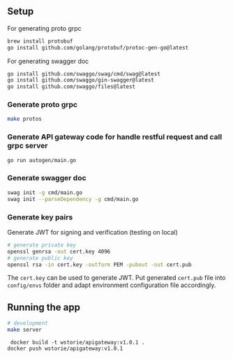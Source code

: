 ## Setup
For generating proto grpc
```bash
brew install protobuf
go install github.com/golang/protobuf/protoc-gen-go@latest
```

For generating swagger doc
```bash
go install github.com/swaggo/swag/cmd/swag@latest
go install github.com/swaggo/gin-swagger@latest
go install github.com/swaggo/files@latest
```

### Generate proto grpc
```bash
make protos
```

### Generate API gateway code for handle restful request and call grpc server
```bash
go run autogen/main.go
```
### Generate swagger doc
```bash
swag init -g cmd/main.go
swag init --parseDependency -g cmd/main.go
```

### Generate key pairs
Generate JWT for signing and verification (testing on local)
```bash
# generate private key
openssl genrsa -out cert.key 4096
# generate public key
openssl rsa -in cert.key -outform PEM -pubout -out cert.pub
```
The `cert.key` can be used to generate JWT.
Put generated `cert.pub` file into `config/envs` folder and adapt environment configuration file accordingly.

## Running the app
```bash
# development
make server
```
~~~
 docker build -t wstorie/apigateway:v1.0.1 .
docker push wstorie/apigateway:v1.0.1
~~~